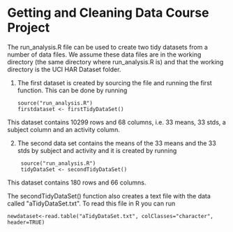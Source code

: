 Getting and Cleaning Data Course Project
========================================
The run_analysis.R file can be used to create two tidy datasets from a number of data files. We assume these data files are in the working directory (the same directory where run_analysis.R is) and that the working directory is the UCI HAR Dataset folder.

1. The first dataset is created by sourcing the file and running the first function. This can be done by running

    ```
    source("run_analysis.R")
    firstdataset <- firstTidyDataSet()
    ```	
This dataset contains 10299 rows and 68 columns, i.e. 33 means, 33 stds, a subject column and an activity column.

2. The second data set contains the means of the 33 means and the 33 stds by subject and activity and it is created by running

   ```
    source("run_analysis.R")
    tidyDataSet <- secondTidyDataSet()
    ```
	
This dataset contains 180 rows and 66 columns.
	
The secondTidyDataSet() function also creates a text file with the data called "aTidyDataSet.txt". To read this file in R you can run
	
	newdataset<-read.table("aTidyDataSet.txt", colClasses="character", header=TRUE)